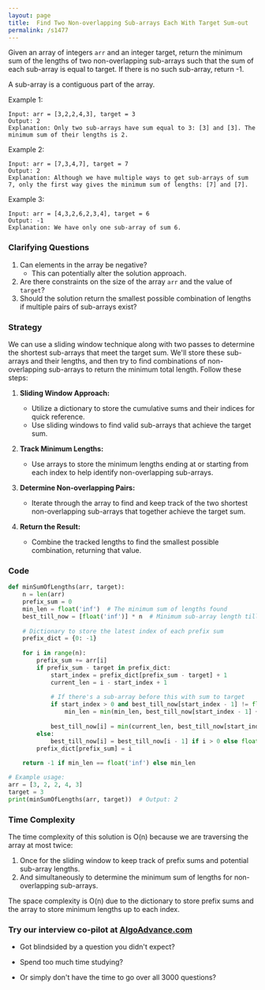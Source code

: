 ```yaml
---
layout: page
title:  Find Two Non-overlapping Sub-arrays Each With Target Sum-out
permalink: /s1477
---
```

Given an array of integers `arr` and an integer target, return the minimum sum of the lengths of two non-overlapping sub-arrays such that the sum of each sub-array is equal to target. If there is no such sub-array, return -1.

A sub-array is a contiguous part of the array.

Example 1:
```
Input: arr = [3,2,2,4,3], target = 3
Output: 2
Explanation: Only two sub-arrays have sum equal to 3: [3] and [3]. The minimum sum of their lengths is 2.
```

Example 2:
```
Input: arr = [7,3,4,7], target = 7
Output: 2
Explanation: Although we have multiple ways to get sub-arrays of sum 7, only the first way gives the minimum sum of lengths: [7] and [7].
```

Example 3:
```
Input: arr = [4,3,2,6,2,3,4], target = 6
Output: -1
Explanation: We have only one sub-array of sum 6.
```

### Clarifying Questions
1. Can elements in the array be negative? 
   - This can potentially alter the solution approach.
2. Are there constraints on the size of the array `arr` and the value of `target`?
3. Should the solution return the smallest possible combination of lengths if multiple pairs of sub-arrays exist?

### Strategy
We can use a sliding window technique along with two passes to determine the shortest sub-arrays that meet the target sum. We'll store these sub-arrays and their lengths, and then try to find combinations of non-overlapping sub-arrays to return the minimum total length. Follow these steps:

1. **Sliding Window Approach:** 
   - Utilize a dictionary to store the cumulative sums and their indices for quick reference.
   - Use sliding windows to find valid sub-arrays that achieve the target sum.

2. **Track Minimum Lengths:** 
   - Use arrays to store the minimum lengths ending at or starting from each index to help identify non-overlapping sub-arrays.

3. **Determine Non-overlapping Pairs:**
   - Iterate through the array to find and keep track of the two shortest non-overlapping sub-arrays that together achieve the target sum.

4. **Return the Result:** 
   - Combine the tracked lengths to find the smallest possible combination, returning that value.

### Code
```python
def minSumOfLengths(arr, target):
    n = len(arr)
    prefix_sum = 0
    min_len = float('inf')  # The minimum sum of lengths found
    best_till_now = [float('inf')] * n  # Minimum sub-array length till the current index
    
    # Dictionary to store the latest index of each prefix sum
    prefix_dict = {0: -1}
    
    for i in range(n):
        prefix_sum += arr[i]
        if prefix_sum - target in prefix_dict:
            start_index = prefix_dict[prefix_sum - target] + 1
            current_len = i - start_index + 1
            
            # If there's a sub-array before this with sum to target
            if start_index > 0 and best_till_now[start_index - 1] != float('inf'):
                min_len = min(min_len, best_till_now[start_index - 1] + current_len)
                
            best_till_now[i] = min(current_len, best_till_now[start_index - 1] if start_index > 0 else float('inf'))
        else:
            best_till_now[i] = best_till_now[i - 1] if i > 0 else float('inf')
        prefix_dict[prefix_sum] = i
        
    return -1 if min_len == float('inf') else min_len

# Example usage:
arr = [3, 2, 2, 4, 3]
target = 3
print(minSumOfLengths(arr, target))  # Output: 2
```

### Time Complexity
The time complexity of this solution is O(n) because we are traversing the array at most twice:
1. Once for the sliding window to keep track of prefix sums and potential sub-array lengths.
2. And simultaneously to determine the minimum sum of lengths for non-overlapping sub-arrays.

The space complexity is O(n) due to the dictionary to store prefix sums and the array to store minimum lengths up to each index.


### Try our interview co-pilot at [AlgoAdvance.com](https://algoAdvance.com)

- Got blindsided by a question you didn't expect?

- Spend too much time studying?

- Or simply don't have the time to go over all 3000 questions?

